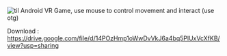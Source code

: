 ![til](https://raw.githubusercontent.com/hashrocket/hr-til/master/app/assets/images/banner.png)
Android VR Game, use mouse to control movement and interact (use otg)


Download :
https://drive.google.com/file/d/14POzHmp1oWwDvVkJ6a4bq5PlUxVcXfKB/view?usp=sharing
